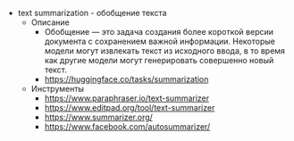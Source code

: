 - text summarization - обобщение текста
	- Описание
		- Обобщение — это задача создания более короткой версии документа с сохранением важной информации. Некоторые модели могут извлекать текст из исходного ввода, в то время как другие модели могут генерировать совершенно новый текст.
		- https://huggingface.co/tasks/summarization
	- Инструменты
		- https://www.paraphraser.io/text-summarizer
		- https://www.editpad.org/tool/text-summarizer
		- https://www.summarizer.org/
		- https://www.facebook.com/autosummarizer/